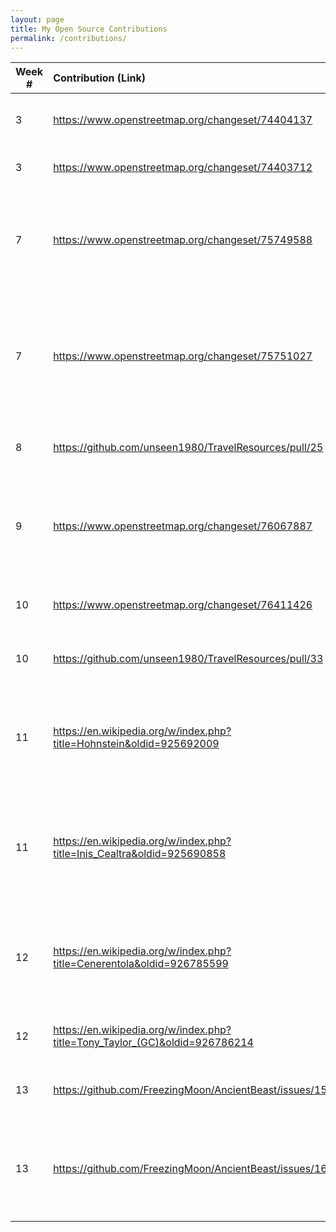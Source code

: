 ```yaml
---
layout: page
title: My Open Source Contributions
permalink: /contributions/
---
```


<!--
Type of the contribution should be "Wikipedia edit", "OpenStreet Map feature", "Project Documentation", "Project Code", "Blog Edit", etc.

The description should include a brief summary of what you did.

Replace the first row below with your contribution.

-->





| Week #       | Contribution (Link)  | Type  | Description |
|---|:---|:---|:---|
|  3  | <https://www.openstreetmap.org/changeset/74404137> | OpenStreet Map Feature | Added recently opened Tiger Sugar with hours. |
|  3  | <https://www.openstreetmap.org/changeset/74403712> | OpenStreet Map Feature | Added Korean Tofu House with hours. |
|  7  | <https://www.openstreetmap.org/changeset/75749588> | OpenStreet Map Feature | Added Chuan Yue, a local and fairly new Szechuan cuisine restaurant great for spice lovers. |  
|  7  | <https://www.openstreetmap.org/changeset/75751027> | OpenStreet Map Feature | Added Chuan Tian Xia, another szechuan restaurant that serves great spicy chinese dishes that will knock your socks off. |  
|  8  | <https://github.com/unseen1980/TravelResources/pull/25> | Project Documentation | Added OpenStreetMap as a map service. |
|  9  | <https://www.openstreetmap.org/changeset/76067887> | OpenStreet Map Feature | Added Holy Crab Boiling, a cajun/creole fusion restaurant that also serves live/raw seafood. |
|  10  | <https://www.openstreetmap.org/changeset/76411426> | OpenStreet Map Feature | Added Kung Fu Tea, a bubble tea shop in 8th Ave Chinatown. |
|  10  | <https://github.com/unseen1980/TravelResources/pull/33> | Project Documentation | Added Open Exchange Rates API as a currency API. |
|  11  | <https://en.wikipedia.org/w/index.php?title=Hohnstein&oldid=925692009> | Wikipedia Edit | Changed the wording of the first sentence for the wikipedia article for the town "Hohnstein". |
|  11  | <https://en.wikipedia.org/w/index.php?title=Inis_Cealtra&oldid=925690858> | Wikipedia Edit | Changed the wording of a sentence in the first paragraph for the wikipedia article for the island "Inis Cealtra". |
|  12  | <https://en.wikipedia.org/w/index.php?title=Cenerentola&oldid=926785599> | Wikipedia Edit| Changed the wording of "17 Years Old" be to consistent with the description with the rest of the cast. |
|  12  | <https://en.wikipedia.org/w/index.php?title=Tony_Taylor_(GC)&oldid=926786214> | Wikipedia Edit | Added a comma break for easier reading. |
|  13  | <https://github.com/FreezingMoon/AncientBeast/issues/1599> | Project Issue | I suggested a fix in the Contributing guidelines. |
|  13  | <https://github.com/FreezingMoon/AncientBeast/issues/1602> | Project Issue | I suggested opening an issue that accepts any pull requests regarding spell checks and typos. |
